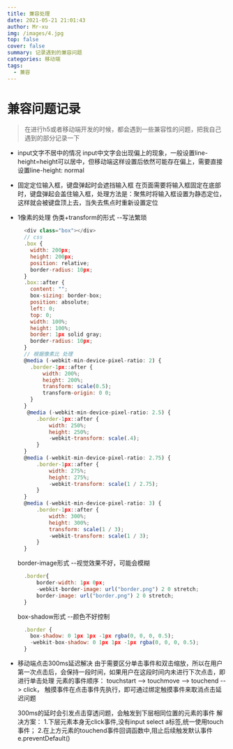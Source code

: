 ```yaml
---
title: 兼容处理
date: 2021-05-21 21:01:43
author: Mr-xu
img: /images/4.jpg
top: false
cover: false
summary: 记录遇到的兼容问题
categories: 移动端
tags:
  - 兼容
---
```


# 兼容问题记录
>在进行h5或者移动端开发的时候，都会遇到一些兼容性的问题，把我自己遇到的部分记录一下

+ input文字不居中的情况
  input中文字会出现偏上的现象，一般设置line-height=height可以居中，但移动端这样设置后依然可能存在偏上，需要直接设置line-height: normal

+ 固定定位输入框，键盘弹起时会遮挡输入框
  在页面需要将输入框固定在底部时，键盘弹起会盖住输入框，处理方法是：聚焦时将输入框设置为静态定位，这样就会被键盘顶上去，当失去焦点时重新设置定位

+ 1像素的处理
  伪类+transform的形式   --写法繁琐
  ``` javascript
    <div class="box"></div> 
    // css
    .box {
      width: 200px;
      height: 200px;
      position: relative;
      border-radius: 10px;
    }
    .box::after {
      content: "";
      box-sizing: border-box;
      position: absolute;
      left: 0;
      top: 0;
      width: 100%;
      height: 100%;
      border: 1px solid gray;
      border-radius: 10px;
    }
    // 根据像素比 处理
    @media (-webkit-min-device-pixel-ratio: 2) {
      .border-1px::after {
          width: 200%;
          height: 200%;
          transform: scale(0.5);
          transform-origin: 0 0;
      }
    }
     @media (-webkit-min-device-pixel-ratio: 2.5) {
        .border-1px::after {
            width: 250%;
            height: 250%;
            -webkit-transform: scale(.4);
        }
    }
    @media (-webkit-min-device-pixel-ratio: 2.75) {
        .border-1px::after {
            width: 275%;
            height: 275%;
            -webkit-transform: scale(1 / 2.75);
        }
    }
    @media (-webkit-min-device-pixel-ratio: 3) {
        .border-1px::after {
            width: 300%;
            height: 300%;
            transform: scale(1 / 3);
            -webkit-transform: scale(1 / 3);
        }
    }
  ```

  border-image形式  --视觉效果不好，可能会模糊
  ``` javascript
    .border{ 
        border-width: 1px 0px;
        -webkit-border-image: url("border.png") 2 0 stretch;
        border-image: url("border.png") 2 0 stretch;
    }
  ```

  box-shadow形式   --颜色不好控制
  ``` javascript
    .border {
      box-shadow: 0 1px 1px -1px rgba(0, 0, 0, 0.5);
      -webkit-box-shadow: 0 1px 1px -1px rgba(0, 0, 0, 0.5);
    }
  ```

+ 移动端点击300ms延迟解决
  由于需要区分单击事件和双击缩放，所以在用户第一次点击后，会保持一段时间，如果用户在这段时间内未进行下次点击，即进行单击处理
  元素的事件顺序： touchstart --> touchmove --> touchend --> click， 触摸事件在点击事件先执行，即可通过绑定触摸事件来取消点击延迟问题

  300ms的延时会引发点击穿透问题，会触发到下层相同位置的元素的事件
  解决方案：
    1.下层元素本身无click事件,没有input select a标签,统一使用touch事件；
    2.在上方元素的touchend事件回调函数中,阻止后续触发默认事件 e.preventDefault()